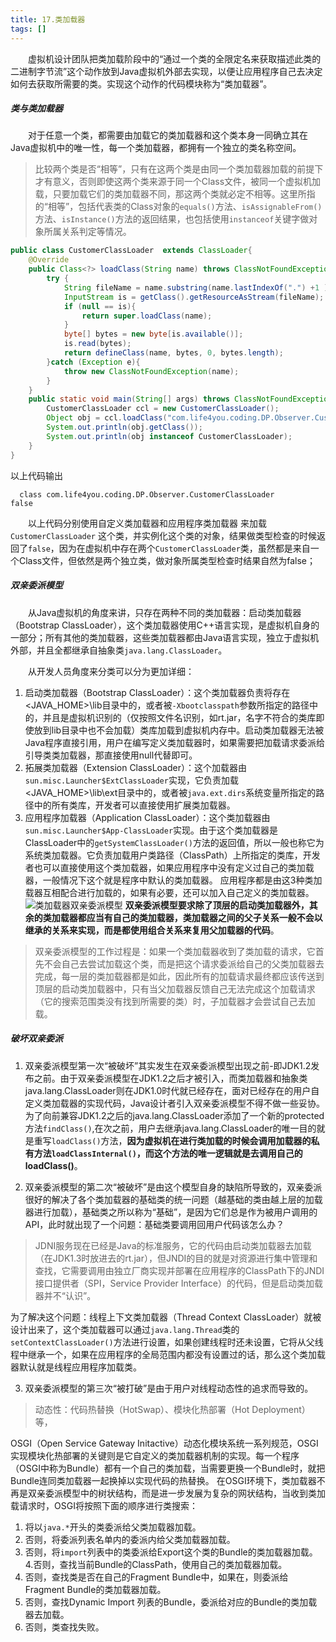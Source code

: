 ```yaml
---
title: 17.类加载器
tags: []
---
```


&#8195;&#8195;虚拟机设计团队把类加载阶段中的“通过一个类的全限定名来获取描述此类的二进制字节流”这个动作放到Java虚拟机外部去实现，以便让应用程序自己去决定如何去获取所需要的类。实现这个动作的代码模块称为“类加载器”。

##### 类与类加载器

&#8195;&#8195;对于任意一个类，都需要由加载它的类加载器和这个类本身一同确立其在Java虚拟机中的唯一性，每一个类加载器，都拥有一个独立的类名称空间。

> 比较两个类是否“相等”，只有在这两个类是由同一个类加载器加载的前提下才有意义，否则即使这两个类来源于同一个Class文件，被同一个虚拟机加载，只要加载它们的类加载器不同，那这两个类就必定不相等。这里所指的“相等”，包括代表类的Class对象的`equals()`方法、`isAssignableFrom()`方法、`isInstance()`方法的返回结果，也包括使用`instanceof`关键字做对象所属关系判定等情况。
```java
public class CustomerClassLoader  extends ClassLoader{
    @Override
    public Class<?> loadClass(String name) throws ClassNotFoundException {
        try {
            String fileName = name.substring(name.lastIndexOf(".") +1 ) + ".class";
            InputStream is = getClass().getResourceAsStream(fileName);
            if (null == is){
                return super.loadClass(name);
            }
            byte[] bytes = new byte[is.available()];
            is.read(bytes);
            return defineClass(name, bytes, 0, bytes.length);
        }catch (Exception e){
            throw new ClassNotFoundException(name);
        }
    }
    public static void main(String[] args) throws ClassNotFoundException, IllegalAccessException, InstantiationException {
        CustomerClassLoader ccl = new CustomerClassLoader();
        Object obj = ccl.loadClass("com.life4you.coding.DP.Observer.CustomerClassLoader").newInstance();
        System.out.println(obj.getClass());
        System.out.println(obj instanceof CustomerClassLoader);
    }
}
```
以上代码输出
```
  class com.life4you.coding.DP.Observer.CustomerClassLoader
false
```
&#8195;&#8195;以上代码分别使用自定义类加载器和应用程序类加载器
来加载`CustomerClassLoader` 这个类，并实例化这个类的对象，结果做类型检查的时候返回了`false`，因为在虚拟机中存在两个`CustomerClassLoader`类，虽然都是来自一个Class文件，但依然是两个独立类，做对象所属类型检查时结果自然为false；

##### 双亲委派模型

&#8195;&#8195;从Java虚拟机的角度来讲，只存在两种不同的类加载器：启动类加载器（Bootstrap ClassLoader），这个类加载器使用C++语言实现，是虚拟机自身的一部分；所有其他的类加载器，这些类加载器都由Java语言实现，独立于虚拟机外部，并且全都继承自抽象类`java.lang.ClassLoader`。

&#8195;&#8195;从开发人员角度来分类可以分为更加详细：
1. 启动类加载器（Bootstrap ClassLoader）：这个类加载器负责将存在<JAVA_HOME>\lib目录中的，或者被`-Xbootclasspath`参数所指定的路径中的，并且是虚拟机识别的（仅按照文件名识别，如rt.jar，名字不符合的类库即使放到lib目录中也不会加载）类库加载到虚拟机内存中。启动类加载器无法被Java程序直接引用，用户在编写定义类加载器时，如果需要把加载请求委派给引导类类加载器，那直接使用null代替即可。
2. 拓展类加载器（Extension ClassLoader）：这个加载器由`sun.misc.Launcher$ExtClassLoader`实现，它负责加载<JAVA_HOME>\lib\ext目录中的，或者被`java.ext.dirs`系统变量所指定的路径中的所有类库，开发者可以直接使用扩展类加载器。
3. 应用程序加载器（Application ClassLoader）：这个类加载器由`sun.misc.Launcher$App-ClassLoader`实现。由于这个类加载器是ClassLoader中的`getSystemClassLoader()`方法的返回值，所以一般也称它为系统类加载器。它负责加载用户类路径（ClassPath）上所指定的类库，开发者也可以直接使用这个类加载器，如果应用程序中没有定义过自己的类加载器，一般情况下这个就是程序中默认的类加载器。
应用程序都是由这3种类加载器互相配合进行加载的，如果有必要，还可以加入自己定义的类加载器。
![类加载器双亲委派模型](https://upload-images.jianshu.io/upload_images/7673665-93390851d3b04abe.jpg?imageMogr2/auto-orient/strip%7CimageView2/2/w/1240)
**双亲委派模型要求除了顶层的启动类加载器外，其余的类加载器都应当有自己的类加载器，类加载器之间的父子关系一般不会以继承的关系来实现，而是都使用组合关系来复用父加载器的代码**。

> 双亲委派模型的工作过程是：如果一个类加载器收到了类加载的请求，它首先不会自己去尝试加载这个类，而是把这个请求委派给自己的父类加载器去完成，每一层的类加载器都是如此，因此所有的加载请求最终都应该传送到顶层的启动类加载器中，只有当父加载器反馈自己无法完成这个加载请求（它的搜索范围类没有找到所需要的类）时，子加载器才会尝试自己去加载。

##### 破坏双亲委派
1. 双亲委派模型第一次“被破坏”其实发生在双亲委派模型出现之前-即JDK1.2发布之前。由于双亲委派模型在JDK1.2之后才被引入，而类加载器和抽象类java.lang.ClassLoader则在JDK1.0时代就已经存在，面对已经存在的用户自定义类加载器的实现代码，Java设计者引入双亲委派模型不得不做一些妥协。为了向前兼容JDK1.2之后的java.lang.ClassLoader添加了一个新的protected方法`findClass()`,在次之前，用户去继承java.lang.ClassLoader的唯一目的就是重写`loadClass()`方法，**因为虚拟机在进行类加载的时候会调用加载器的私有方法`loadClassInternal()`，而这个方法的唯一逻辑就是去调用自己的loadClass()**。

2. 双亲委派模型的第二次“被破坏”是由这个模型自身的缺陷所导致的，双亲委派很好的解决了各个类加载器的基础类的统一问题（越基础的类由越上层的加载器进行加载），基础类之所以称为“基础”，是因为它们总是作为被用户调用的API，此时就出现了一个问题：基础类要调用回用户代码该怎么办？

> JDNI服务现在已经是Java的标准服务，它的代码由启动类加载器去加载（在JDK1.3时放进去的rt.jar），但JNDI的目的就是对资源进行集中管理和查找，它需要调用由独立厂商实现并部署在应用程序的ClassPath下的JNDI接口提供者（SPI，Service Provider Interface）的代码，但是启动类加载器并不“认识”。

为了解决这个问题：线程上下文类加载器（Thread Context ClassLoader）就被设计出来了，这个类加载器可以通过`java.lang.Thread`类的`setContextClassLoader()`方法进行设置，如果创建线程时还未设置，它将从父线程中继承一个，如果在应用程序的全局范围内都没有设置过的话，那么这个类加载器默认就是线程应用程序加载类。

3. 双亲委派模型的第三次“被打破”是由于用户对线程动态性的追求而导致的。

> 动态性：代码热替换（HotSwap）、模块化热部署（Hot Deployment）等，

OSGI（Open Service Gateway Initactive）动态化模块系统一系列规范，OSGI实现模块化热部署的关键则是它自定义的类加载器机制的实现。每一个程序（OSGI中称为Bundle）都有一个自己的类加载，当需要更换一个Bundle时，就把Bundle连同类加载器一起换掉以实现代码的热替换。
在OSGI环境下，类加载器不再是双亲委派模型中的树状结构，而是进一步发展为复杂的网状结构，当收到类加载请求时，OSGI将按照下面的顺序进行类搜索：
1. 将以`java.*`开头的类委派给父类加载器加载。
2. 否则，将委派列表名单内的委派内给父类加载器加载。
3. 否则，将`import`列表中的类委派给Export这个类的Bundle的类加载器加载。
4.否则，查找当前Bundle的ClassPath，使用自己的类加载器加载。
5. 否则，查找类是否在自己的Fragment Bundle中，如果在，则委派给Fragment Bundle的类加载器加载。
6. 否则，查找Dynamic Import 列表的Bundle，委派给对应的Bundle的类加载器去加载。
7. 否则，类查找失败。
